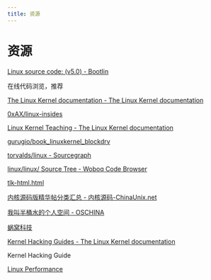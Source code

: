```yaml
---
title: 资源
---
```


# 资源

[Linux source code: (v5.0) - Bootlin](https://elixir.bootlin.com/linux/v5.0/source)

在线代码浏览，推荐

[The Linux Kernel documentation - The Linux Kernel documentation](https://www.kernel.org/doc/html/v5.0/)

[0xAX/linux-insides](https://github.com/0xAX/linux-insides)

[Linux Kernel Teaching - The Linux Kernel documentation](https://linux-kernel-labs.github.io/refs/heads/master/index.html)

[gurugio/book_linuxkernel_blockdrv](https://github.com/gurugio/book_linuxkernel_blockdrv)

[torvalds/linux - Sourcegraph](https://sourcegraph.com/github.com/torvalds/linux@1c163f4c7b3f621efff9b28a47abb36f7378d783)

[linux/linux/ Source Tree - Woboq Code Browser](https://code.woboq.org/linux/linux/)

[tlk-html.html](http://www.science.unitn.it/~fiorella/guidelinux/tlk/tlk-html.html)

[内核源码版精华帖分类汇总 - 内核源码-ChinaUnix.net](http://bbs.chinaunix.net/thread-1930079-1-1.html)

[我叫半桶水的个人空间 - OSCHINA](https://my.oschina.net/u/3857782)

[蜗窝科技](http://www.wowotech.net/)

[](https://biscuitos.github.io/)

[Kernel Hacking Guides - The Linux Kernel documentation](https://www.kernel.org/doc/html/latest/kernel-hacking/index.html)

Kernel Hacking Guide

[Linux Performance](http://linuxperf.com/)